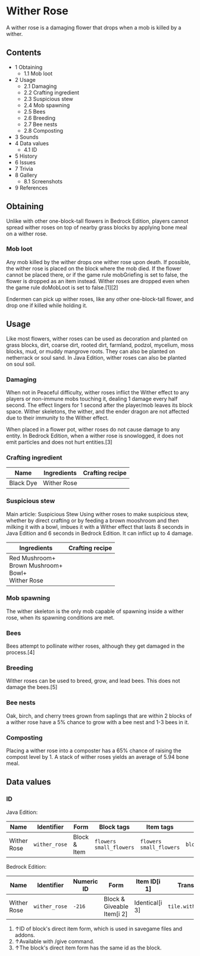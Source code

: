 # Wither Rose
A wither rose is a damaging flower that drops when a mob is killed by a wither.

## Contents
- 1 Obtaining
	- 1.1 Mob loot
- 2 Usage
	- 2.1 Damaging
	- 2.2 Crafting ingredient
	- 2.3 Suspicious stew
	- 2.4 Mob spawning
	- 2.5 Bees
	- 2.6 Breeding
	- 2.7 Bee nests
	- 2.8 Composting
- 3 Sounds
- 4 Data values
	- 4.1 ID
- 5 History
- 6 Issues
- 7 Trivia
- 8 Gallery
	- 8.1 Screenshots
- 9 References

## Obtaining
Unlike with other one-block-tall flowers in Bedrock Edition, players cannot spread wither roses on top of nearby grass blocks by applying bone meal on a wither rose.

### Mob loot
Any mob killed by the wither drops one wither rose upon death. If possible, the wither rose is placed on the block where the mob died. If the flower cannot be placed there, or if the game rule mobGriefing is set to false, the flower is dropped as an item instead. Wither roses are dropped even when the game rule doMobLoot is set to false.[1][2]

Endermen can pick up wither roses, like any other one-block-tall flower, and drop one if killed while holding it.

## Usage
Like most flowers, wither roses can be used as decoration and planted on grass blocks, dirt, coarse dirt, rooted dirt, farmland, podzol, mycelium, moss blocks, mud, or muddy mangrove roots. They can also be planted on netherrack or soul sand. In Java Edition, wither roses can also be planted on soul soil.

### Damaging
When not in Peaceful difficulty, wither roses inflict the Wither effect to any players or non-immune mobs touching it, dealing 1 damage every half second. The effect lingers for 1 second after the player/mob leaves its block space. Wither skeletons, the wither, and the ender dragon are not affected due to their immunity to the Wither effect.

When placed in a flower pot, wither roses do not cause damage to any entity. In Bedrock Edition, when a wither rose is snowlogged, it does not emit particles and does not hurt entities.[3]

### Crafting ingredient
| Name      | Ingredients | Crafting recipe |
|-----------|-------------|-----------------|
| Black Dye | Wither Rose |                 |

### Suspicious stew
Main article: Suspicious Stew
Using wither roses to make suspicious stew, whether by direct crafting or by feeding a brown mooshroom and then milking it with a bowl, imbues it with a Wither effect that lasts 8 seconds in Java Edition and 6 seconds in Bedrock Edition. It can inflict up to 4 damage.

| Ingredients                                                 | Crafting recipe |
|-------------------------------------------------------------|-----------------|
| Red Mushroom+<br/>Brown Mushroom+<br/>Bowl+<br/>Wither Rose |                 |

### Mob spawning
The wither skeleton is the only mob capable of spawning inside a wither rose, when its spawning conditions are met.

### Bees
Bees attempt to pollinate wither roses, although they get damaged in the process.[4]

### Breeding
Wither roses can be used to breed, grow, and lead bees. This does not damage the bees.[5]

### Bee nests
Oak, birch, and cherry trees grown from saplings that are within 2 blocks of a wither rose have a 5% chance to grow with a bee nest and 1-3 bees in it.

### Composting
Placing a wither rose into a composter has a 65% chance of raising the compost level by 1. A stack of wither roses yields an average of 5.94 bone meal.

## Data values
### ID
Java Edition:

| Name        | Identifier    | Form         | Block tags                    | Item tags                     | Translation key               |
|-------------|---------------|--------------|-------------------------------|-------------------------------|-------------------------------|
| Wither Rose | `wither_rose` | Block & Item | `flowers`<br/>`small_flowers` | `flowers`<br/>`small_flowers` | `block.minecraft.wither_rose` |

Bedrock Edition:

| Name        | Identifier    | Numeric ID | Form                       | Item ID[i 1]   | Translation key         |
|-------------|---------------|------------|----------------------------|----------------|-------------------------|
| Wither Rose | `wither_rose` | `-216`     | Block & Giveable Item[i 2] | Identical[i 3] | `tile.wither_rose.name` |

1. ↑ID of block's direct item form, which is used in savegame files and addons.
2. ↑Available with /give command.
3. ↑The block's direct item form has the same id as the block.

